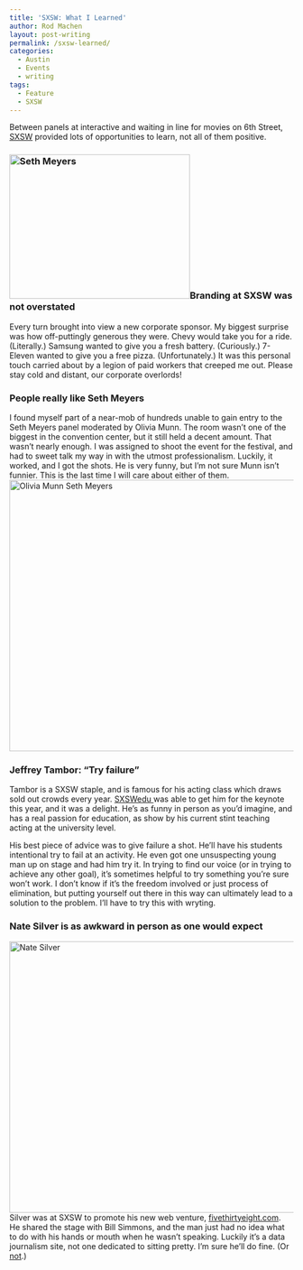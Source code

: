 ```yaml
---
title: 'SXSW: What I Learned'
author: Rod Machen
layout: post-writing
permalink: /sxsw-learned/
categories:
  - Austin
  - Events
  - writing
tags:
  - Feature
  - SXSW
---
```

Between panels at interactive and waiting in line for movies on 6th Street, <a href="http://www.sxsw.com" target="_blank">SXSW</a> provided lots of opportunities to learn, not all of them positive.

<h3 dir="ltr">
  <strong><img class="alignright size-full wp-image-509" src="http://words.rodmachen.com/wp-content/uploads/2014/03/Seth-Meyers-head-e1395433232115.jpg" alt="Seth Meyers" width="320" height="256" />Branding at SXSW was not overstated</strong>
</h3>

<p dir="ltr">
  Every turn brought into view a new corporate sponsor. My biggest surprise was how off-puttingly generous they were. Chevy would take you for a ride. (Literally.) Samsung wanted to give you a fresh battery. (Curiously.) 7-Eleven wanted to give you a free pizza. (Unfortunately.) It was this personal touch carried about by a legion of paid workers that creeped me out. Please stay cold and distant, our corporate overlords!<!--more-->
</p>

<h3 dir="ltr">
  <strong>People really like Seth Meyers</strong>
</h3>

<p dir="ltr">
  I found myself part of a near-mob of hundreds unable to gain entry to the Seth Meyers panel moderated by Olivia Munn. The room wasn&#8217;t one of the biggest in the convention center, but it still held a decent amount. That wasn&#8217;t nearly enough. I was assigned to shoot the event for the festival, and had to sweet talk my way in with the utmost professionalism. Luckily, it worked, and I got the shots. He is very funny, but I&#8217;m not sure Munn isn&#8217;t funnier. This is the last time I will care about either of them.<img class="alignright size-full wp-image-508" src="http://words.rodmachen.com/wp-content/uploads/2014/03/Olivia-Munn-Seth-Meyers.jpg" alt="Olivia Munn Seth Meyers" width="720" height="481" />
</p>

<h3 dir="ltr">
  <strong>Jeffrey Tambor: &#8220;Try failure&#8221;</strong>
</h3>

<p dir="ltr">
  Tambor is a SXSW staple, and is famous for his acting class which draws sold out crowds every year. <a href="http://www.sxswedu.com" target="_blank">SXSWedu </a>was able to get him for the keynote this year, and it was a delight. He&#8217;s as funny in person as you&#8217;d imagine, and has a real passion for education, as show by his current stint teaching acting at the university level.
</p>

<p dir="ltr">
  His best piece of advice was to give failure a shot. He&#8217;ll have his students intentional try to fail at an activity. He even got one unsuspecting young man up on stage and had him try it. In trying to find our voice (or in trying to achieve any other goal), it&#8217;s sometimes helpful to try something you&#8217;re sure won&#8217;t work. I don&#8217;t know if it&#8217;s the freedom involved or just process of elimination, but putting yourself out there in this way can ultimately lead to a solution to the problem. I’ll have to try this with wryting.
</p>

<h3 dir="ltr">
  <strong>Nate Silver is as awkward in person as one would expect</strong>
</h3>

<p dir="ltr">
  <img class="alignright size-full wp-image-507" src="http://words.rodmachen.com/wp-content/uploads/2014/03/Nate-Silver.jpg" alt="Nate Silver" width="720" height="481" />Silver was at SXSW to promote his new web venture, <a href="http://fivethirtyeight.com" target="_blank">fivethirtyeight.com</a>. He shared the stage with Bill Simmons, and the man just had no idea what to do with his hands or mouth when he wasn’t speaking. Luckily it’s a data journalism site, not one dedicated to sitting pretty. I’m sure he’ll do fine. (Or <a href="http://www.nationaljournal.com/energy/nate-silver-is-having-an-ezra-klein-moment-20140320" target="_blank">not</a>.)
</p>